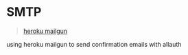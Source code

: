# SMTP
> [heroku mailgun](https://help.heroku.com/MAAHJSVZ/how-can-i-setup-mailgun-on-django)

using heroku mailgun to send confirmation emails with allauth
